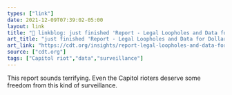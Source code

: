 ```yaml
---
types: ["link"]
date: 2021-12-09T07:39:02-05:00
layout: link
title: "🔗 linkblog: just finished 'Report - Legal Loopholes and Data for Dollars: How Law Enforcement and Intelligence Agencies Are Buying Your Data from Brokers - Center for Democracy and Technology'"
art_title: "just finished 'Report - Legal Loopholes and Data for Dollars: How Law Enforcement and Intelligence Agencies Are Buying Your Data from Brokers - Center for Democracy and Technology"
art_link: "https://cdt.org/insights/report-legal-loopholes-and-data-for-dollars-how-law-enforcement-and-intelligence-agencies-are-buying-your-data-from-brokers/?utm_source=rss"
source: ["cdt.org"]
tags: ["Capitol riot","data","surveillance"]
---
```

This report sounds terrifying. Even the Capitol rioters deserve some freedom from this kind of surveillance.
